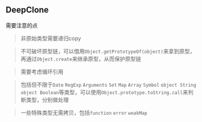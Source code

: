 ## DeepClone

需要注意的点

> 非原始类型需要递归copy

> 不可破坏原型链，可以借用`Object.getPrototypeOf(object)`来拿到原型，再通过`Object.create`来继承原型，从而保护原型链

> 需要考虑循环引用

> 包括但不限于`Date` `RegExp` `Arguments` `Set` `Map` `Array` `Symbol` `object String` `object Boolean`等类型，可以使用`Object.prototype.toString.call`来判断类型，分别做处理

> 一些特殊类型无需拷贝，包括`function` `error` `weakMap`
